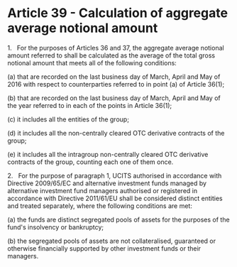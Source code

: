 # Article 39 - Calculation of aggregate average notional amount


1.   For the purposes of Articles 36 and 37, the aggregate average notional amount referred to shall be calculated as the average of the total gross notional amount that meets all of the following conditions:

(a) that are recorded on the last business day of March, April and May of 2016 with respect to counterparties referred to in point (a) of Article 36(1);

(b) that are recorded on the last business day of March, April and May of the year referred to in each of the points in Article 36(1);

(c) it includes all the entities of the group;

(d) it includes all the non-centrally cleared OTC derivative contracts of the group;

(e) it includes all the intragroup non-centrally cleared OTC derivative contracts of the group, counting each one of them once.

2.   For the purpose of paragraph 1, UCITS authorised in accordance with Directive 2009/65/EC and alternative investment funds managed by alternative investment fund managers authorised or registered in accordance with Directive 2011/61/EU shall be considered distinct entities and treated separately, where the following conditions are met:

(a) the funds are distinct segregated pools of assets for the purposes of the fund's insolvency or bankruptcy;

(b) the segregated pools of assets are not collateralised, guaranteed or otherwise financially supported by other investment funds or their managers.
